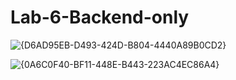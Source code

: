 # Lab-6-Backend-only

![{D6AD95EB-D493-424D-B804-4440A89B0CD2}](https://github.com/user-attachments/assets/3eae895f-f749-4efa-a37d-ec15cadd868d)

![{0A6C0F40-BF11-448E-B443-223AC4EC86A4}](https://github.com/user-attachments/assets/973112df-0feb-475d-9cc5-578382c4ff99)

